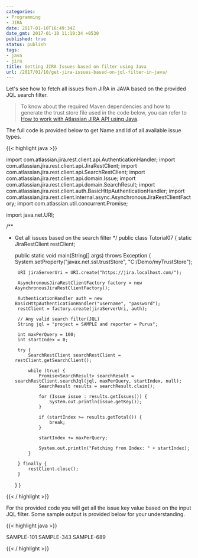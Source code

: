 ```yaml
---
categories:
- Programming
- JIRA
date: 2017-01-10T16:49:34Z
date_gmt: 2017-01-10 11:19:34 +0530
published: true
status: publish
tags:
- java
- jira
title: Getting JIRA Issues based on filter using Java
url: /2017/01/10/get-jira-issues-based-on-jql-filter-in-java/
---
```


Let's see how to fetch all issues from JIRA in JAVA based on the provided JQL search filter.

> To know about the required Maven dependencies and how to generate the trust store file used in the code below, you can refer to [How to work with Atlassian JIRA API using Java]({{site.baseurl}}/programming/2016/09/18/how-to-use-JIRA-API-in-Java.html).

The full code is provided below to get Name and Id of all available issue types.

{{< highlight java >}}

import com.atlassian.jira.rest.client.api.AuthenticationHandler;
import com.atlassian.jira.rest.client.api.JiraRestClient;
import com.atlassian.jira.rest.client.api.SearchRestClient;
import com.atlassian.jira.rest.client.api.domain.Issue;
import com.atlassian.jira.rest.client.api.domain.SearchResult;
import com.atlassian.jira.rest.client.auth.BasicHttpAuthenticationHandler;
import com.atlassian.jira.rest.client.internal.async.AsynchronousJiraRestClientFactory;
import com.atlassian.util.concurrent.Promise;

import java.net.URI;

/**
 * Get all issues based on the search filter
 */
public class Tutorial07 {
    static JiraRestClient restClient;

    public static void main(String[] args) throws Exception {
        System.setProperty("javax.net.ssl.trustStore", "C:/Demo/myTrustStore");

        URI jiraServerUri = URI.create("https://jira.localhost.com/");

        AsynchronousJiraRestClientFactory factory = new AsynchronousJiraRestClientFactory();

        AuthenticationHandler auth = new BasicHttpAuthenticationHandler("username", "password");
        restClient = factory.create(jiraServerUri, auth);

        // Any valid search filter(JQL)
        String jql = "project = SAMPLE and reporter = Purus";

        int maxPerQuery = 100;
        int startIndex = 0;

        try {
            SearchRestClient searchRestClient = restClient.getSearchClient();

            while (true) {
                Promise<SearchResult> searchResult = searchRestClient.searchJql(jql, maxPerQuery, startIndex, null);
                SearchResult results = searchResult.claim();

                for (Issue issue : results.getIssues()) {
                    System.out.println(issue.getKey());
                }

                if (startIndex >= results.getTotal()) {
                    break;
                }

                startIndex += maxPerQuery;

                System.out.println("Fetching from Index: " + startIndex);
            }

        } finally {
            restClient.close();
        }

    }
}

{{< / highlight >}}


For the provided code you will get all the issue key value based on the input JQL filter. Some sample output is provided below for your understanding.

{{< highlight java >}}

SAMPLE-101
SAMPLE-343
SAMPLE-689

{{< / highlight >}}

